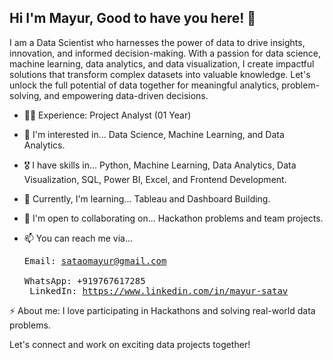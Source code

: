  ## Hi I'm Mayur, Good to have you here! 👋

I am a Data Scientist who harnesses the power of data to drive insights, innovation, and informed decision-making. With a passion for data science, machine learning, data analytics, and data visualization, I create impactful solutions that transform complex datasets into valuable knowledge. Let's unlock the full potential of data together for meaningful analytics, problem-solving, and empowering data-driven decisions.

- 🧑‍💻 Experience: Project Analyst (01 Year)
  
- 👀 I'm interested in... Data Science, Machine Learning, and Data Analytics.

- 🎖️ I have skills in... Python, Machine Learning, Data Analytics, Data Visualization, SQL, Power BI, Excel, and Frontend Development.

- 🌱 Currently, I'm learning... Tableau and Dashboard Building.

- 💞️ I'm open to collaborating on... Hackathon problems and team projects.

- 📫 You can reach me via...<br>
          <pre>Email: sataomayur@gmail.com<br>
          WhatsApp: +919767617285<br>
          LinkedIn: https://www.linkedin.com/in/mayur-satav</pre>

⚡ About me: I love participating in Hackathons and solving real-world data problems.

Let's connect and work on exciting data projects together!


<!---
purplecompute/purplecompute is a ✨ special ✨ repository because its `README.md` (this file) appears on your GitHub profile.
You can click the Preview link to take a look at your changes.
--->
